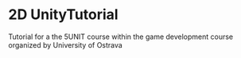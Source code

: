 # 2D UnityTutorial 
Tutorial for a the 5UNIT course within the game development course organized by University of Ostrava
